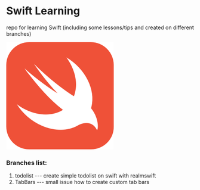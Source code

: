 # Swift Learning
repo for learning Swift (including some lessons/tips and created on different branches)

![](https://raw.githubusercontent.com/github/explore/80688e429a7d4ef2fca1e82350fe8e3517d3494d/topics/swift/swift.png)

### Branches list:
1. todolist --- create simple todolist on swift with realmswift
2. TabBars --- small issue how to create custom tab bars
